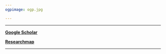 ```yaml
---
ogpimage: ogp.jpg

---
```

***

[**Google Scholar**](https://scholar.google.co.jp/citations?user=4S4CT4oAAAAJ)

[**Researchmap**](https://researchmap.jp/matsuuratomoya)

***